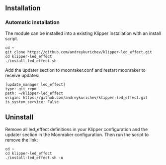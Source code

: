 ## Installation

### Automatic installation

The module can be installed into a existing Klipper installation with an install script. 

    cd ~
    git clone https://github.com/andreykurichev/klipper-led_effect.git
    cd klipper-led_effect
    ./install-led_effect.sh

Add the updater section to moonraker.conf and restart moonraker to receive 
updates:

    [update_manager led_effect]
    type: git_repo
    path: ~/klipper-led_effect
    origin: https://github.com/andreykurichev/klipper-led_effect.git
    is_system_service: False

## Uninstall

Remove all led_effect definitions in your Klipper configuration and the updater
section in the Moonraker configuration. Then run the script to remove the link:

    cd ~
    cd klipper-led_effect
    ./install-led_effect.sh -u